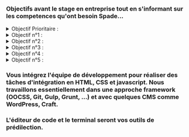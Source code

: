 ### Objectifs avant le stage en entreprise tout en s'informant sur les competences qu'ont besoin Spade...

<details>
  <summary>Objectif Prioritaire :</summary>
  <p>Initialiser mon portfolio.</p>  
</details>
<details>
  <summary>Objectif n°1 :</summary>
  <p>Perfectionnement de git via l'utilisation de gitKraken bien comprendre toutes les petites subtilités.</p>  
</details>
<details>
  <summary>Objectif n°2 :</summary>
  <p>Commencer a se pencher a l'utilisation du CMS Wordpress !!!! /!\ Urgent /!\.</p>  
</details>
<details>
  <summary>Objectif n°3 :</summary>
  <p>Utilisation du framework Bootstrap : https://www.youtube.com/watch?v=wywJ9BaZD_Q et/ou https://openclassrooms.com/courses/prenez-en-main-bootstrap/mise-en-route-8</p>  
</details>
<details>
  <summary>Objectif n°4 :</summary>
  <p>Utilisation du framework Vue.js : https://fr.vuejs.org/index.html</p>  
</details>
<details>
  <summary>Objectif n°5 :</summary>
  <p>Compréhension de ReactJS gros + https://www.udemy.com/the-complete-javascript-course/learn/v4/t/lecture/5869076?start=0</p>  
</details>

### Vous intégrez l'équipe de développement pour réaliser des tâches d'intégration en HTML, CSS et javascript. Nous travaillons essentiellement dans une approche framework (OOCSS, Git, Gulp, Grunt, ...) et avec quelques CMS comme WordPress, Craft.

### L'éditeur de code et le terminal seront vos outils de prédilection.
